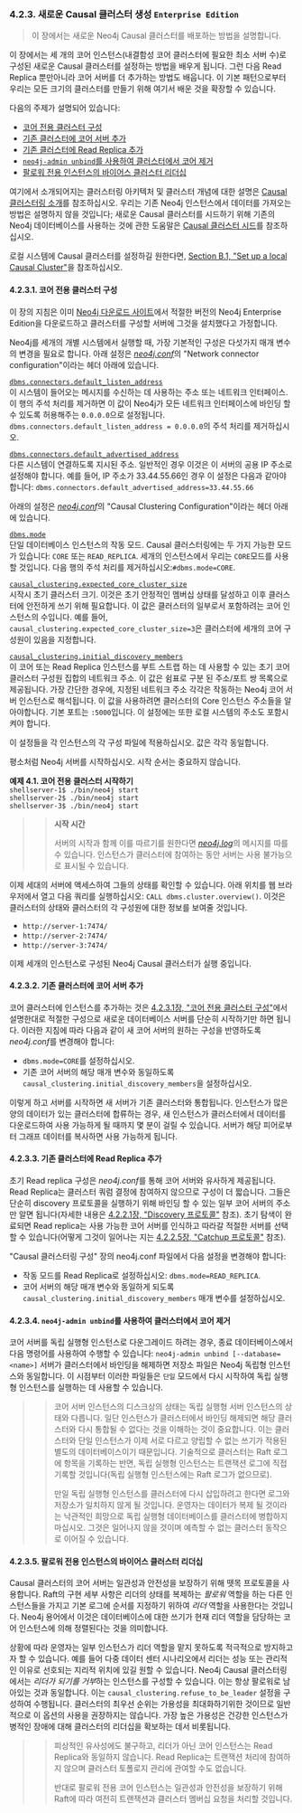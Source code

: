### 4.2.3. 새로운 Causal 클러스터 생성 `Enterprise Edition`
> 이 장에서는 새로운 Neo4j Causal 클러스터를 배포하는 방법을 설명합니다.

이 장에서는 세 개의 코어 인스턴스(내결함성 코어 클러스터에 필요한 최소 서버 수)로 구성된 새로운 Causal 클러스터를 설정하는 방법을 배우게 됩니다. 그런 다음 Read Replica 뿐만아니라 코어 서버를 더 추가하는 방법도 배웁니다. 이 기본 패턴으로부터 우리는 모든 크기의 클러스터를 만들기 위해 여기서 배운 것을 확장할 수 있습니다.

다음의 주제가 설명되어 있습니다:
* [코어 전용 클러스터 구성](#4231-코어-전용-클러스터-구성)
* [기존 클러스터에 코어 서버 추가](#4232-기존-클러스터에-코어-서버-추가)
* [기존 클러스터에 Read Replica 추가](#4233-기존-클러스터에-Read-Replica-추가)
* [`neo4j-admin unbind`를 사용하여 클러스터에서 코어 제거](#4234-neo4j-admin-unbind를-사용하여-클러스터에서-코어-제거)
* [팔로워 전용 인스턴스의 바이어스 클러스터 리더십](#4235-팔로워-전용-인스턴스의-바이어스-클러스터-리더십)

여기에서 소개되어지는 클러스터링 아키텍처 및 클러스터 개념에 대한 설명은 [Causal 클러스터링 소개](./architecture.md)를 참조하십시오. 우리는 기존 Neo4j 인스턴스에서 데이터를 가져오는 방법은 설명하지 않을 것입니다; 새로운 Causal 클러스터를 시드하기 위해 기존의 Neo4j 데이터베이스를 사용하는 것에 관한 도움말은 [Causal 클러스터 시드](./seed-a-cluster.md)를 참조하십시오.

로컬 시스템에 Causal 클러스터를 설정하길 원한다면, [Section B.1, "Set up a local Causal Cluster"](https://neo4j.com/docs/operations-manual/3.3/tutorial/local-causal-cluster/)을 참조하십시오.

#### 4.2.3.1. 코어 전용 클러스터 구성
이 장의 지침은 이미 [Neo4j 다운로드 사이트](https://neo4j.com/download/other-releases/#releases)에서 적절한 버전의 Neo4j Enterprise Edition을 다운로드하고 클러스터를 구성할 서버에 그것을 설치했다고 가정합니다.

Neo4j를 세개의 개별 시스템에서 실행할 때, 가장 기본적인 구성은 다섯가지 매개 변수의 변경을 필요로 합니다. 아래 설정은 [*neo4j.conf*](/configuration/file-locations.md)의 "Network connector configuration"이라는 헤더 아래에 있습니다.

[`dbms.connectors.default_listen_address`](https://neo4j.com/docs/operations-manual/3.3/reference/configuration-settings/#config_dbms.connectors.default_listen_address)<br>
이 시스템이 들어오는 메시지를 수신하는 데 사용하는 주소 또는 네트워크 인터페이스. 이 행의 주석 처리를 제거하면 이 값이 Neo4j가 모든 네트워크 인터페이스에 바인딩 할 수 있도록 허용해주는 `0.0.0.0`으로 설정됩니다. `dbms.connectors.default_listen_address = 0.0.0.0`의 주석 처리를 제거하십시오.

[`dbms.connectors.default_advertised_address`](https://neo4j.com/docs/operations-manual/3.3/reference/configuration-settings/#config_dbms.connectors.default_advertised_address)<br>
    다른 시스템이 연결하도록 지시된 주소. 일반적인 경우 이것은 이 서버의 공용 IP 주소로 설정해야 합니다. 예를 들어, IP 주소가 33.44.55.66인 경우 이 설정은 다음과 같아야 합니다:
  `dbms.connectors.default_advertised_address=33.44.55.66`

아래의 설정은 [*neo4j.conf*](/configuration/file-locations.md)의 "Causal Clustering Configuration"이라는 헤더 아래에 있습니다.

[`dbms.mode`](https://neo4j.com/docs/operations-manual/3.3/reference/configuration-settings/#config_dbms.mode)<br>
단일 데이터베이스 인스턴스의 작동 모드. Causal 클러스터링에는 두 가지 가능한 모드가 있습니다: `CORE` 또는 `READ_REPLICA`. 세개의 인스턴스에서 우리는 `CORE`모드를 사용할 것입니다. 다음 행의 주석 처리를 제거하십시오:`#dbms.mode=CORE`.

[`causal_clustering.expected_core_cluster_size`](https://neo4j.com/docs/operations-manual/3.3/reference/configuration-settings/#config_causal_clustering.expected_core_cluster_size)<br>
시작시 초기 클러스터 크기. 이것은 초기 안정적인 멤버십 상태를 달성하고 이후 클러스터에 안전하게 쓰기 위해 필요합니다. 이 값은 클러스터의 일부로서 포함하려는 코어 인스턴스의 수입니다. 예를 들어, `causal_clustering.expected_core_cluster_size=3`은 클러스터에 세개의 코어 구성원이 있음을 지정합니다.

[`causal_clustering.initial_discovery_members`](https://neo4j.com/docs/operations-manual/3.3/reference/configuration-settings/#config_causal_clustering.initial_discovery_members)<br>
이 코어 또는 Read Replica 인스턴스를 부트 스트랩 하는 데 사용할 수 있는 초기 코어 클러스터 구성원 집합의 네트워크 주소. 이 값은 쉼표로 구분 된 주소/포트 쌍 목록으로 제공됩니다. 가장 간단한 경우에, 지정된 네트워크 주소 각각은 작동하는 Neo4j 코어 서버 인스턴스로 해석됩니다. 이 값을 사용하려면 클러스터의 Core 인스턴스 주소들을 알아야합니다. 기본 포트는 `:5000`입니다. 이 설정에는 또한 로컬 시스템의 주소도 포함시켜야 합니다.

이 설정들을 각 인스턴스의 각 구성 파일에 적용하십시오. 값은 각각 동일합니다.

평소처럼 Neo4j 서버를 시작하십시오. 시작 순서는 중요하지 않습니다.

**예제 4.1. 코어 전용 클러스터 시작하기**<br>
  `shellserver-1$ ./bin/neo4j start`<br>
  `shellserver-2$ ./bin/neo4j start`<br>
  `shellserver-3$ ./bin/neo4j start`<br>

>> **시작 시간**
>>
>> 서버의 시작과 함께 이를 따르기를 원한다면 [*neo4j.log*](/configuration/file-locations.md)의 메시지를 따를 수 있습니다. 인스턴스가 클러스터에 참여하는 동안 서버는 사용 불가능으로 표시될 수 있습니다.

이제 세대의 서버에 액세스하여 그들의 상태를 확인할 수 있습니다. 아래 위치를 웹 브라우저에서 열고 다음 쿼리를 실행하십시오: `CALL dbms.cluster.overview()`. 이것은 클러스터의 상태와 클러스터의 각 구성원에 대한 정보를 보여줄 것입니다.
* `http://server-1:7474/`
* `http://server-2:7474/`
* `http://server-3:7474/`

이제 세개의 인스턴스로 구성된 Neo4j Causal 클러스터가 실행 중입니다.

#### 4.2.3.2. 기존 클러스터에 코어 서버 추가
코어 클러스터에 인스턴스를 추가하는 것은 [4.2.3.1장, "코어 전용 클러스터 구성"](#4231-코어-전용-클러스터-구성)에서 설명한대로 적절한 구성으로 새로운 데이터베이스 서버를 단순히 시작하기만 하면 됩니다. 이러한 지침에 따라 다음과 같이 새 코어 서버의 원하는 구성을 반영하도록 *neo4j.conf*를 변경해야 합니다:
* `dbms.mode=CORE`를 설정하십시오.
* 기존 코어 서버의 해당 매개 변수와 동일하도록 `causal_clustering.initial_discovery_members`을 설정하십시오.

이렇게 하고 서버를 시작하면 새 서버가 기존 클러스터와 통합됩니다. 인스턴스가 많은 양의 데이터가 있는 클러스터에 합류하는 경우, 새 인스턴스가 클러스터에서 데이터를 다운로드하여 사용 가능하게 될 때까지 몇 분이 걸릴 수 있습니다. 서버가 해당 피어로부터 그래프 데이터를 복사하면 사용 가능하게 됩니다.

#### 4.2.3.3. 기존 클러스터에 Read Replica 추가
초기 Read replica 구성은 *neo4j.conf*를 통해 코어 서버와 유사하게 제공됩니다. Read Replica는 클러스터 쿼럼 결정에 참여하지 않으므로 구성이 더 짧습니다. 그들은 단순히 discovery 프로토콜을 실행하기 위해 바인딩 할 수 있는 일부 코어 서버의 주소만 알면 됩니다(자세한 내용은 [4.2.2.1장, "Discovery 프로토콜"](./lifecycle.md#4221-discovery-프로토콜) 참조). 초기 탐색이 완료되면 Read replica는 사용 가능한 코어 서버를 인식하고 따라갈 적절한 서버를 선택할 수 있습니다(어떻게 그것이 일어나는 지는 [4.2.2.5장, "Catchup 프로토콜"](./lifecycle.md#4225-catchup-프로토콜) 참조).

"Causal 클러스터링 구성" 장의 neo4j.conf 파일에서 다음 설정을 변경해야 합니다:
* 작동 모드를 Read Replica로 설정하십시오: `dbms.mode=READ_REPLICA`.
* 코어 서버의 해당 매개 변수와 동일하게 되도록 `causal_clustering.initial_discovery_members` 매개 변수를 설정하십시오.

#### 4.2.3.4. `neo4j-admin unbind`를 사용하여 클러스터에서 코어 제거
코어 서버를 독립 실행형 인스턴스로 다운그레이드 하려는 경우, 종료 데이터베이스에서 다음 명령어를 사용하여 수행할 수 있습니다:
`neo4j-admin unbind [--database=<name>]`
서버가 클러스터에서 바인딩을 해제하면 저장소 파일은 Neo4j 독립형 인스턴스와 동일합니다. 이 시점부터 이러한 파일들은 `단일` 모드에서 다시 시작하여 독립 실행형 인스턴스를 실행하는 데 사용할 수 있습니다.

>> 코어 서버 인스턴스의 디스크상의 상태는 독립 실행형 서버 인스턴스의 상태와 다릅니다. 일단 인스턴스가 클러스터에서 바인딩 해제되면 해당 클러스터와 다시 통합될 수 없다는 것을 이해하는 것이 중요합니다. 이는 클러스터와 단일 인스턴스가 이제 서로 다르고 양립할 수 없는 쓰기가 적용된 별도의 데이터베이스이기 때문입니다. 기술적으로 클러스터는 Raft 로그에 항목을 기록하는 반면, 독립 실행형 인스턴스는 트랜잭션 로그에 직접 기록할 것입니다(독립 실행형 인스턴스에는 Raft 로그가 없으므로).
>>
>> 만일 독립 실행형 인스턴스를 클러스터에 다시 삽입하려고 한다면 로그와 저장소가 일치하지 않게 될 것입니다. 운영자는 데이터가 복제 될 것이라는 낙관적인 희망으로 독립 실행형 데이터베이스를 클러스터에 병합하지 마십시오. 그것은 일어나지 않을 것이며 예측할 수 없는 클러스터 동작으로 이어질 수 있습니다.

#### 4.2.3.5. 팔로워 전용 인스턴스의 바이어스 클러스터 리더십
Causal 클러스터의 코어 서버는 일관성과 안전성을 보장하기 위해 뗏목 프로토콜을 사용합니다. Raft의 구현 세부 사항은 리더의 상태를 복제하는 *팔로워* 역할을 하는 다른 인스턴스들을 가지고 기본 로그에 순서를 지정하기 위하여 *리더* 역할을 사용한다는 것입니다. Neo4j 용어에서 이것은 데이터베이스에 대한 쓰기가 현재 리더 역할을 담당하는 코어 인스턴스에 의해 정렬된다는 것을 의미합니다.

상황에 따라 운영자는 일부 인스턴스가 리더 역할을 맡지 못하도록 적극적으로 방지하고자 할 수 있습니다. 예를 들어 다중 데이터 센터 시나리오에서 리더는 성능 또는 관리적인 이유로 선호되는 지리적 위치에 있길 원할 수 있습니다. Neo4j Causal 클러스터링에서는 *리더가 되기를 거부*하는 인스턴스를 구성할 수 있습니다. 이는 항상 팔로워로 남아있는 것과 동일합니다. 이는 `causal_clustering.refuse_to_be_leader` 설정을 구성하여 수행됩니다. 클러스터의 최우선 순위는 가용성을 최대화하기위한 것이므로 일반적으로 이 옵션의 사용을 권장하지는 않습니다. 가장 높은 가용성은 건강한 인스턴스가 병적인 장애에 대해 클러스터의 리더십을 확보하는 데서 비롯됩니다.

>> 피상적인 유사성에도 불구하고, 리더가 아닌 코어 인스턴스는 Read Replica와 동일하지 않습니다. Read Replica는 트랜잭션 처리에 참여하지 않으며 클러스터 토폴로지 관리에 관여할 수도 없습니다.
>>
>> 반대로 팔로워 전용 코어 인스턴스는 일관성과 안전성을 보장하기 위해 Raft에 따라 여전히 트랜잭션과 클러스터 멤버십 요청을 처리할 것입니다.

